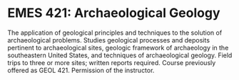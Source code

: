 # EMES 421: Archaeological Geology

The application of geological principles and techniques to the solution of archaeological problems. Studies geological processes and deposits pertinent to archaeological sites, geologic framework of archaeology in the southeastern United States, and techniques of archaeological geology. Field trips to three or more sites; written reports required. Course previously offered as GEOL 421. Permission of the instructor.